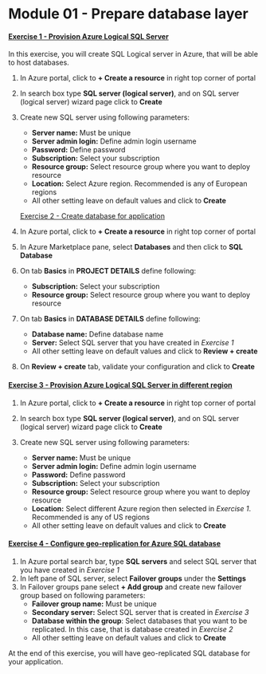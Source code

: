 # Module 01 - Prepare database layer

#### <u>Exercise 1 - Provision Azure Logical SQL Server</u>

In this exercise, you will create SQL Logical server in Azure, that will be able to host databases.

1. In Azure portal, click to **+ Create a resource** in right top corner of portal

2. In search box type **SQL server (logical server)**, and on SQL server (logical server) wizard page click to **Create**

3. Create new SQL server using following parameters:

   - **Server name:** Must be unique
   - **Server admin login:** Define admin login username
   - **Password:** Define password
   - **Subscription:** Select your subscription
   - **Resource group:** Select resource group where you want to deploy resource
   - **Location:** Select Azure region. Recommended is any of European regions
   - All other setting leave on default values and click to **Create**

   <u>Exercise 2 - Create database for application</u>

1. In Azure portal, click to **+ Create a resource** in right top corner of portal
2. In Azure Marketplace pane, select **Databases** and then click to **SQL Database**
3. On tab **Basics** in **PROJECT DETAILS** define following:
   - **Subscription:** Select your subscription
   - **Resource group:** Select resource group where you want to deploy resource
4. On tab **Basics** in **DATABASE DETAILS** define following:
   - **Database name:** Define database name
   - **Server:** Select SQL server that you have created in *Exercise 1*
   - All other setting leave on default values and click to **Review + create**
5. On **Review + create** tab, validate your configuration and click to **Create**

#### <u>Exercise 3 - Provision Azure Logical SQL Server in different region</u>

1. In Azure portal, click to **+ Create a resource** in right top corner of portal

2. In search box type **SQL server (logical server)**, and on SQL server (logical server) wizard page click to **Create**

3. Create new SQL server using following parameters:

   - **Server name:** Must be unique
   - **Server admin login:** Define admin login username
   - **Password:** Define password
   - **Subscription:** Select your subscription
   - **Resource group:** Select resource group where you want to deploy resource
   - **Location:** Select different Azure region then selected in *Exercise 1*. Recommended is any of US regions
   - All other setting leave on default values and click to **Create**

#### <u>Exercise 4 - Configure geo-replication for Azure SQL database</u>

1. In Azure portal search bar, type **SQL servers** and select SQL server that you have created in *Exercise 1*
2. In left pane of SQL server, select **Failover groups** under the **Settings**
3. In Failover groups pane select **+ Add group** and create new failover group based on following parameters:
   - **Failover group name:** Must be unique
   - **Secondary server:** Select SQL server that is created in *Exercise 3*
   - **Database within the group**: Select databases that you want to be replicated. In this case, that is database created in *Exercise 2*
   - All other setting leave on default values and click to **Create**



At the end of this exercise, you will have geo-replicated SQL database for your application.